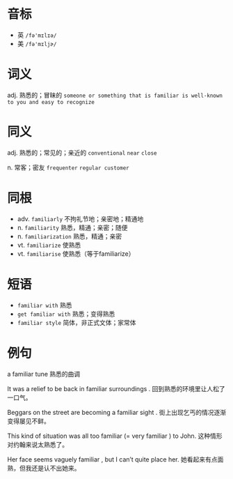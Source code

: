# 音标

- 英 `/fə'mɪlɪə/`
- 美 `/fə'mɪljɚ/`

# 词义

adj. 熟悉的；冒昧的
`someone or something that is familiar is well-known to you and easy to recognize`

# 同义

adj. 熟悉的；常见的；亲近的
`conventional` `near` `close`

n. 常客；密友
`frequenter` `regular customer`

# 同根

- adv. `familiarly` 不拘礼节地；亲密地；精通地
- n. `familiarity` 熟悉，精通；亲密；随便
- n. `familiarization` 熟悉，精通；亲密
- vt. `familiarize` 使熟悉
- vt. `familiarise` 使熟悉（等于familiarize）

# 短语

- `familiar with` 熟悉
- `get familiar with` 熟悉；变得熟悉
- `familiar style` 简体，非正式文体；家常体

# 例句

a familiar tune
熟悉的曲调

It was a relief to be back in familiar surroundings .
回到熟悉的环境里让人松了一口气。

Beggars on the street are becoming a familiar sight .
街上出现乞丐的情况逐渐变得屡见不鲜。

This kind of situation was all too familiar (= very familiar ) to John.
这种情形对约翰来说太熟悉了。

Her face seems vaguely familiar , but I can’t quite place her.
她看起来有点面熟，但我还是认不出她来。


